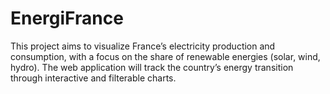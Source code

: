 # EnergiFrance
This project aims to visualize France’s electricity production and consumption, with a focus on the share of renewable energies (solar, wind, hydro). The web application will track the country’s energy transition through interactive and filterable charts.

